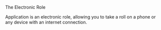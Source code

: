 The Electronic Role

Application is an electronic role, allowing you to take a roll on a phone or any device with an internet connection.
